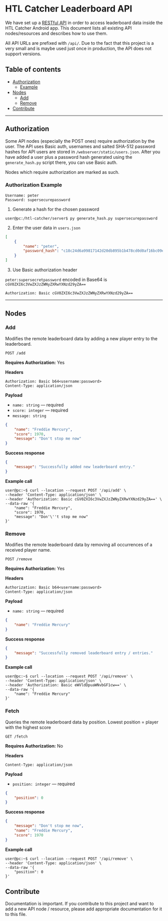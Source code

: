 # HTL Catcher Leaderboard API

We have set up a [RESTful API](https://en.wikipedia.org/wiki/Representational_state_transfer) in order to access leaderboard data inside the HTL Catcher Android app. This document lists all existing API nodes/resources and describes how to use them.

All API URLs are prefixed with `/api/`. Due to the fact that this project is a very small and is maybe used just once in production, the API does not support versions.

## Table of contents

* [Authorization](#authorization)
    * [Example](#authorization-example)
* [Nodes](#nodes)
    * [Add](#add)
    * [Remove](#remove)
* [Contribute](#contribute)

---

## Authorization

Some API nodes (especially the POST ones) require authorization by the user. The API uses Basic auth, usernames and salted SHA-512 password hashes for API users are stored in `/webserver/static/users.json`. After you have added a user plus a password hash generated using the `generate_hash.py` script there, you can use Basic auth.

Nodes which require authorization are marked as such.

### Authorization Example

    Username: peter
    Password: supersecurepassword

1. Generate a hash for the chosen password

```console
user@pc:/htl-catcher/server$ py generate_hash.py supersecurepassword
```

2. Enter the user data in `users.json`

```json
[
    {
        "name": "peter",
        "password_hash": "c18c24d6a99817142d20db895b1b478cd0d0af16bc09e6d1adae33795afbd357633fc57549b19c61bee7e6dd30871c43c2d9bfe818323e6e432fd5ce876a4ab0bc992d18bc82330b46860e5045700349ab82715576e8524e545983454e06e366"
    }
]
```

3. Use Basic authorization header

`peter:supersecretpassword` encoded in Base64 is `cGV0ZXI6c3VwZXJzZWNyZXRwYXNzd29yZA==`

```
Authorization: Basic cGV0ZXI6c3VwZXJzZWNyZXRwYXNzd29yZA==
```

---

## Nodes

### Add

Modifies the remote leaderboard data by adding a new player entry to the leaderboard.

    POST /add

**Requires Authorization:** Yes

**Headers**

```
Authorization: Basic b64<username:password>
Content-Type: application/json
```

**Payload**

* `name: string` — required
* `score: integer` — required
* `message: string`

```json
{
    "name": "Freddie Mercury",
    "score": 1970,
    "message": "Don't stop me now"
}
```

**Success response**
```json
{
    "message": "Successfully added new leaderboard entry."
}
```

**Example call**

```console
user@pc:~$ curl --location --request POST '/api/add' \
--header 'Content-Type: application/json' \
--header 'Authorization: Basic cGV0ZXI6c3VwZXJzZWNyZXRwYXNzd29yZA==' \
--data-raw '{
    "name": "Freddie Mercury",
    "score": 1970,
    "message": "Don'\''t stop me now"
}'
```

### Remove

Modifies the remote leaderboard data by removing all occurrences of a received player name.

    POST /remove

**Requires Authorization:** Yes

**Headers**

```
Authorization: Basic b64<username:password>
Content-Type: application/json
```

**Payload**

* `name: string` — required

```json
{
    "name": "Freddie Mercury"
}
```

**Success response**
```json
{
    "message": "Successfully removed leaderboard entry / entries."
}
```

**Example call**

```console
user@pc:~$ curl --location --request POST '/api/remove' \
--header 'Content-Type: application/json' \
--header 'Authorization: Basic eWVldDpuaWNvbGF1cw==' \
--data-raw '{
    "name": "Freddie Mercury"
}'
```

### Fetch

Queries the remote leaderboard data by position. Lowest position = player with the highest score

    GET /fetch

**Requires Authorization:** No

**Headers**

```
Content-Type: application/json
```

**Payload**

* `position: integer` — required

```json
{
    "position": 0
}
```

**Success response**
```json
{
    "message": "Don't stop me now",
    "name": "Freddie Mercury",
    "score": 1970
}
```

**Example call**

```console
user@pc:~$ curl --location --request POST '/api/remove' \
--header 'Content-Type: application/json' \
--data-raw '{
    "position": 0
}'
```

## Contribute

Documentation is important. If you contribute to this project and want to add a new API node / resource, please add appropriate documentation for it to this file.
